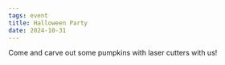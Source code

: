 ```yaml
---
tags: event
title: Halloween Party
date: 2024-10-31
---
```


Come and carve out some pumpkins with laser cutters with us!
